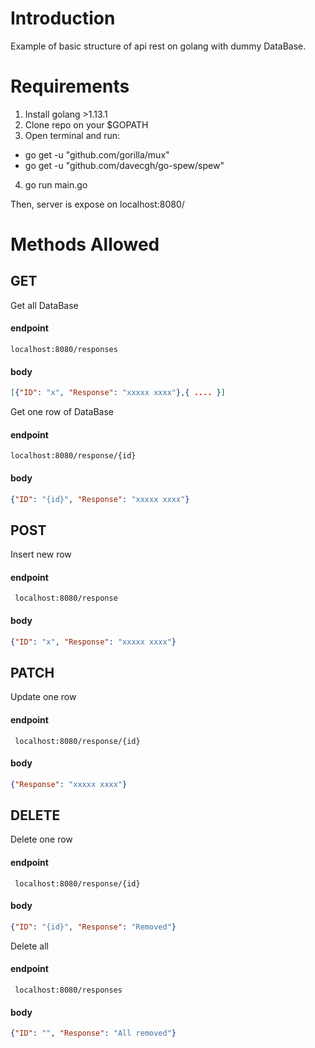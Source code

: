 
# Introduction

Example of basic structure of api rest on golang with dummy DataBase.

  

# Requirements

1) Install golang >1.13.1
2) Clone repo on your $GOPATH
3) Open terminal and run: 
- go get -u "github.com/gorilla/mux"
- go get -u "github.com/davecgh/go-spew/spew"
4) go run main.go

  

Then, server is expose on localhost:8080/

  

# Methods Allowed

  

## GET

Get all DataBase
#### endpoint
```
localhost:8080/responses
```
#### body
```json
[{"ID": "x", "Response": "xxxxx xxxx"},{ .... }]
```
Get one row of DataBase
#### endpoint
```
localhost:8080/response/{id}
```
#### body
```json
{"ID": "{id}", "Response": "xxxxx xxxx"}
```
  

## POST
Insert new row

#### endpoint
```
 localhost:8080/response
 ```
#### body
```json
{"ID": "x", "Response": "xxxxx xxxx"}
```
  

## PATCH

Update one row
#### endpoint
```
 localhost:8080/response/{id}
 ```
#### body
```json
{"Response": "xxxxx xxxx"}
```

## DELETE

Delete one row
#### endpoint
```
 localhost:8080/response/{id}
 ```
#### body
```json
{"ID": "{id}", "Response": "Removed"}
```

Delete all
#### endpoint
```
 localhost:8080/responses
 ```
#### body
```json
{"ID": "", "Response": "All removed"}
```

